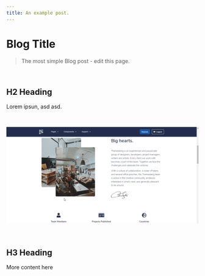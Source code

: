 ```yaml
---
title: An example post.
---
```


# Blog Title

> The most simple Blog post - edit this page.


<br />

## H2 Heading

Lorem ipsun, asd asd.

<br />

![Eleventy Starter - Template project provided by AppSeed.](https://raw.githubusercontent.com/app-generator/boilerplate-code-11ty/master/media/boilerplate-code-11ty-screen-3.png)

<br />

## H3 Heading

More content here

<br />
